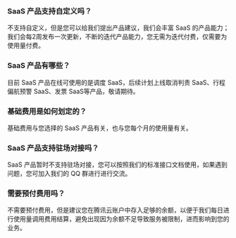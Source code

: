 ### SaaS 产品支持自定义吗？
不支持自定义，但是您可以给我们提出产品建议，我们会丰富 SaaS 的产品能力；我们会每2周发布一次更新，不断的迭代产品能力，您无需为迭代付费，仅需要为使用量付费。

### SaaS 产品有哪些？
目前 SaaS 产品在线可使用的是调度 SaaS，后续计划上线取消判责 SaaS、行程偏航预警 SaaS、发票 SaaS等产品，敬请期待。

### 基础费用是如何划定的？
基础费用与您选择的 SaaS 产品有关，也与您每个月的使用量有关。

### SaaS 产品支持驻场对接吗？
SaaS 产品暂时不支持驻场对接，您可以按照我们的标准接口文档使用，如果遇到问题，您可加入我们的 QQ 群进行进行交流。

### 需要预付费用吗？
不需要预付费用，但是建议您在腾讯云账户中存入足够的余额，以便于我们每日进行使用量调用费用结算，避免出现因为余额不足导致服务被限制，进而影响到您的业务。
